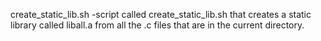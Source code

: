 create_static_lib.sh -script called create_static_lib.sh that creates a static library called liball.a from all the .c files that are in the current directory.
